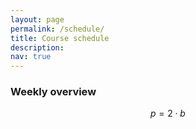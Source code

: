 ```yaml
---
layout: page
permalink: /schedule/
title: Course schedule
description:
nav: true
---
```


### Weekly overview

$$p=2 \cdot b$$